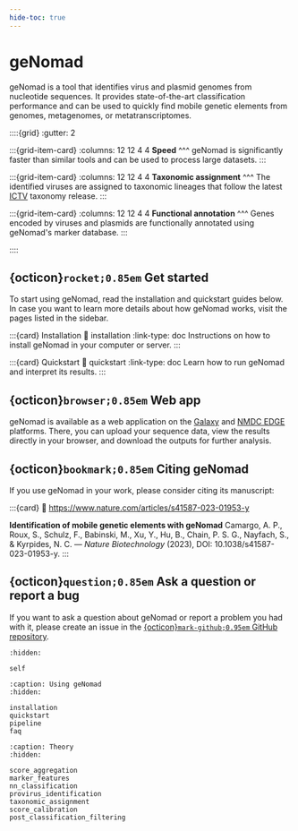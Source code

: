 ```yaml
---
hide-toc: true
---
```


# geNomad

geNomad is a tool that identifies virus and plasmid genomes from nucleotide sequences. It provides state-of-the-art classification performance and can be used to quickly find mobile genetic elements from genomes, metagenomes, or metatranscriptomes.

::::{grid}
:gutter: 2

:::{grid-item-card}
:columns: 12 12 4 4
**Speed**
^^^
geNomad is significantly faster than similar tools and can be used to process large datasets.
:::

:::{grid-item-card}
:columns: 12 12 4 4
**Taxonomic assignment**
^^^
The identified viruses are assigned to taxonomic lineages that follow the latest [ICTV](https://talk.ictvonline.org/) taxonomy release.
:::

:::{grid-item-card}
:columns: 12 12 4 4
**Functional annotation**
^^^
Genes encoded by viruses and plasmids are functionally annotated using geNomad's marker database.
:::

::::

## {octicon}`rocket;0.85em` Get started

To start using geNomad, read the installation and quickstart guides below. In case you want to learn more details about how geNomad works, visit the pages listed in the sidebar.

:::{card} Installation
:link: installation
:link-type: doc
Instructions on how to install geNomad in your computer or server.
:::

:::{card} Quickstart
:link: quickstart
:link-type: doc
Learn how to run geNomad and interpret its results.
:::

## {octicon}`browser;0.85em` Web app

geNomad is available as a web application on the [Galaxy](https://usegalaxy.org/root?tool_id=toolshed.g2.bx.psu.edu/repos/ufz/genomad_end_to_end/genomad_end_to_end/1.11.1+galaxy0) and [NMDC EDGE](https://nmdc-edge.org/virus_plasmid/workflow) platforms. There, you can upload your sequence data, view the results directly in your browser, and download the outputs for further analysis.

## {octicon}`bookmark;0.85em` Citing geNomad

If you use geNomad in your work, please consider citing its manuscript:

:::{card}
:link: https://www.nature.com/articles/s41587-023-01953-y

**Identification of mobile genetic elements with geNomad**
Camargo, A. P., Roux, S., Schulz, F., Babinski, M., Xu, Y., Hu, B., Chain, P. S. G., Nayfach, S., & Kyrpides, N. C. — *Nature Biotechnology* (2023), DOI: 10.1038/s41587-023-01953-y.
:::

## {octicon}`question;0.85em` Ask a question or report a bug

If you want to ask a question about geNomad or report a problem you had with it, please create an issue in the [{octicon}`mark-github;0.95em` GitHub repository](https://github.com/apcamargo/genomad/).

```{toctree}
:hidden:

self
```

```{toctree}
:caption: Using geNomad
:hidden:

installation
quickstart
pipeline
faq
```

```{toctree}
:caption: Theory
:hidden:

score_aggregation
marker_features
nn_classification
provirus_identification
taxonomic_assignment
score_calibration
post_classification_filtering
```
